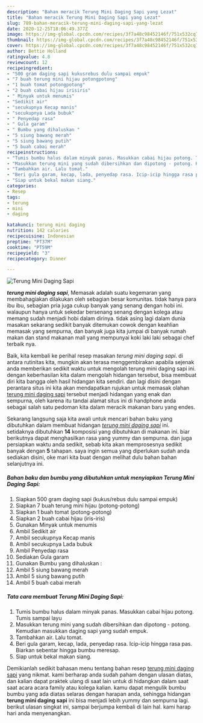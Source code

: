 ```yaml
---
description: "Bahan meracik Terung Mini Daging Sapi yang Lezat"
title: "Bahan meracik Terung Mini Daging Sapi yang Lezat"
slug: 789-bahan-meracik-terung-mini-daging-sapi-yang-lezat
date: 2020-12-25T18:06:49.377Z
image: https://img-global.cpcdn.com/recipes/3f7a48c98452146f/751x532cq70/terung-mini-daging-sapi-foto-resep-utama.jpg
thumbnail: https://img-global.cpcdn.com/recipes/3f7a48c98452146f/751x532cq70/terung-mini-daging-sapi-foto-resep-utama.jpg
cover: https://img-global.cpcdn.com/recipes/3f7a48c98452146f/751x532cq70/terung-mini-daging-sapi-foto-resep-utama.jpg
author: Bettie Holland
ratingvalue: 4.8
reviewcount: 12
recipeingredient:
- "500 gram daging sapi kukusrebus dulu sampai empuk"
- "7 buah terung mini hijau potongpotong"
- "1 buah tomat potongpotong"
- "2 buah cabai hijau irisiris"
- " Minyak untuk menumis"
- "Sedikit air"
- "secukupnya Kecap manis"
- "secukupnya Lada bubuk"
- " Penyedap rasa"
- " Gula garam"
- " Bumbu yang dihaluskan "
- "5 siung bawang merah"
- "5 siung bawang putih"
- "5 buah cabai merah"
recipeinstructions:
- "Tumis bumbu halus dalam minyak panas. Masukkan cabai hijau potong. Tumis sampai layu"
- "Masukkan terung mini yang sudah dibersihkan dan dipotong - potong. Kemudian masukkan daging sapi yang sudah empuk."
- "Tambahkan air. Lalu tomat."
- "Beri gula garam, kecap, lada, penyedap rasa. Icip-icip hingga rasa pas. Biarkan sebentar hingga bumbu meresap."
- "Siap untuk bekal makan siang."
categories:
- Resep
tags:
- terung
- mini
- daging

katakunci: terung mini daging 
nutrition: 142 calories
recipecuisine: Indonesian
preptime: "PT37M"
cooktime: "PT59M"
recipeyield: "3"
recipecategory: Dinner

---
```



![Terung Mini Daging Sapi](https://img-global.cpcdn.com/recipes/3f7a48c98452146f/751x532cq70/terung-mini-daging-sapi-foto-resep-utama.jpg)

<b><i>terung mini daging sapi</i></b>, Memasak adalah suatu kegemaran yang membahagiakan dilakukan oleh sebagian besar komunitas. tidak hanya para ibu ibu, sebagian pria juga cukup banyak yang senang dengan hobi ini. walaupun hanya untuk sekedar bersenang senang dengan kolega atau memang sudah menjadi hobi dalam dirinya. tidak asing lagi dalam dunia masakan sekarang sedikit banyak ditemukan cowok dengan keahlian memasak yang sempurna, dan banyak juga kita jumpai di banyak rumah makan dan stand makanan mall yang mempunyai koki laki laki sebagai chef terbaik nya.



Baik, kita kembali ke perihal resep masakan <i>terung mini daging sapi</i>. di antara rutinitas kita, mungkin akan terasa menggembirakan apabila sejenak anda memberikan sedikit waktu untuk mengolah terung mini daging sapi ini. dengan keberhasilan kita dalam mengolah hidangan tersebut, bisa membuat diri kita bangga oleh hasil hidangan kita sendiri. dan lagi disini dengan perantara situs ini kita akan mendapatkan rujukan untuk memasak olahan <u>terung mini daging sapi</u> tersebut menjadi hidangan yang enak dan sempurna, oleh karena itu tandai alamat situs ini di handphone anda sebagai salah satu pedoman kita dalam meracik makanan baru yang endes.


Sekarang langsung saja kita awali untuk mencari bahan baku yang dibutuhkan dalam membuat hidangan <u><i>terung mini daging sapi</i></u> ini. setidaknya dibutuhkan <b>14</b> komposisi yang dibutuhkan di makanan ini. biar berikutnya dapat menghasilkan rasa yang yummy dan sempurna. dan juga persiapkan waktu anda sedikit, sebab kita akan memprosesnya sedikit banyak dengan <b>5</b> tahapan. saya ingin semua yang diperlukan sudah anda sediakan disini, oke mari kita buat dengan melihat dulu bahan bahan selanjutnya ini.

<!--inarticleads1-->

##### Bahan baku dan bumbu yang dibutuhkan untuk menyiapkan Terung Mini Daging Sapi:

1. Siapkan 500 gram daging sapi (kukus/rebus dulu sampai empuk)
1. Siapkan 7 buah terung mini hijau (potong-potong)
1. Siapkan 1 buah tomat (potong-potong)
1. Siapkan 2 buah cabai hijau (iris-iris)
1. Gunakan  Minyak untuk menumis
1. Ambil Sedikit air
1. Ambil secukupnya Kecap manis
1. Ambil secukupnya Lada bubuk
1. Ambil  Penyedap rasa
1. Sediakan  Gula garam
1. Gunakan  Bumbu yang dihaluskan :
1. Ambil 5 siung bawang merah
1. Ambil 5 siung bawang putih
1. Ambil 5 buah cabai merah




<!--inarticleads2-->

##### Tata cara membuat Terung Mini Daging Sapi:

1. Tumis bumbu halus dalam minyak panas. Masukkan cabai hijau potong. Tumis sampai layu
1. Masukkan terung mini yang sudah dibersihkan dan dipotong - potong. Kemudian masukkan daging sapi yang sudah empuk.
1. Tambahkan air. Lalu tomat.
1. Beri gula garam, kecap, lada, penyedap rasa. Icip-icip hingga rasa pas. Biarkan sebentar hingga bumbu meresap.
1. Siap untuk bekal makan siang.




Demikianlah sedikit bahasan menu tentang bahan resep <u>terung mini daging sapi</u> yang nikmat. kami berharap anda sudah paham dengan ulasan diatas, dan kalian dapat praktek ulang di saat lain untuk di hidangkan dalam saat saat acara acara family atau kolega kalian. kamu dapat mengulik bumbu bumbu yang ada diatas selaras dengan harapan anda, sehingga hidangan <b>terung mini daging sapi</b> ini bisa menjadi lebih yummy dan sempurna lagi. berikut ulasan singkat ini, sampai berjumpa kembali di lain hal. kami harap hari anda menyenangkan.
